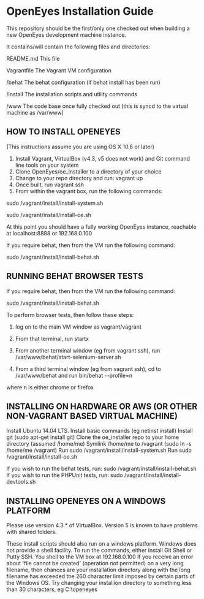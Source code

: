 OpenEyes Installation Guide
===========================

This repository should be the first/only one checked out when building a new OpenEyes development machine instance.

It contains/will contain the following files and directories:

README.md	This file

Vagrantfile	The Vagrant VM configuration

/behat		The behat configuration (if behat install has been run)

/install        The installation scripts and utility commands

/www		The code base once fully checked out (this is syncd to the virtual machine as /var/www)


HOW TO INSTALL OPENEYES
-----------------------
(This instructions assume you are using OS X 10.6 or later)

1. Install Vagrant, VirtualBox (v4.3, v5 does not work) and Git command line tools on your system
2. Clone OpenEyes/oe_installer to a directory of your choice
3. Change to your repo directory and run: vagrant up
4. Once built, run vagrant ssh
5. From within the vagrant box, run the following commands:

sudo /vagrant/install/install-system.sh

sudo /vagrant/install/install-oe.sh

At this point you should have a fully working OpenEyes instance, reachable at localhost:8888 or 192.168.0.100


If you require behat, then from the VM run the following command:

sudo /vagrant/install/install-behat.sh


RUNNING BEHAT BROWSER TESTS
---------------------------

If you require behat, then from the VM run the following command:

sudo /vagrant/install/install-behat.sh

To perform browser tests, then follow these steps:

1. log on to the main VM window as vagrant/vagrant

2. From that terminal, run startx

3. From another terminal window (eg from vagrant ssh), run /var/www/behat/start-selenium-server.sh

4. From a third terminal window (eg from vagrant ssh), cd to /var/www/behat and run bin/behat --profile=n

where n is either chrome or firefox


INSTALLING ON HARDWARE OR AWS (OR OTHER NON-VAGRANT BASED VIRTUAL MACHINE)
--------------------------------------------------------------------------

Install Ubuntu 14.04 LTS.
Install basic commands (eg netinst install)
Install git (sudo apt-get install git)
Clone the oe_installer repo to your home directory (assumed /home/me)
Symlink /home/me to /vagrant (sudo ln -s /home/me /vagrant)
Run sudo /vagrant/install/install-system.sh
Run sudo /vagrant/install/install-oe.sh

If you wish to run the behat tests, run: sudo /vagrant/install/install-behat.sh
If you wish to run the PHPUnit tests, run: sudo /vagrant/install/install-devtools.sh 


INSTALLING OPENEYES ON A WINDOWS PLATFORM
-----------------------------------------

Please use version 4.3.* of VirtualBox. Version 5 is known to have problems with shared folders.

These install scripts should also run on a windows platform.
Windows does not provide a shell facility. To run the commands, either install Git Shell or Putty SSH.
You shell to the VM box at 192.168.0.100
If you receive an error about 'file cannot be created' (operation not permitted) on a very long filename, 
then chances are your installation directory along with the long filename has exceeded the 260 character 
limit imposed by certain parts of the Windows OS. Try changing your installion directory to something 
less than 30 characters, eg C:\openeyes


